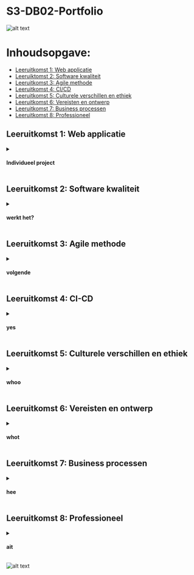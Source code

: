 # S3-DB02-Portfolio

![alt text](https://pro2-bar-s3-cdn-cf.myportfolio.com/63f9ca06-04f8-40d6-9254-e23a34a31357/b8774d32-34ee-4fe4-a5d8-d987fc625211.gif?h=035b5a45a3474d1696c4524d788f6716)



# Inhoudsopgave:

  + [Leeruitkomst 1: Web applicatie](#leeruitkomst-1-web-applicatie)
  + [Leeruiktomst 2: Software kwaliteit](#leeruitkomst-2-software-kwaliteit)
  + [Leeruitkomst 3: Agile methode](#leeruitkomst-3-agile-methode)
  + [Leeruitkomst 4: CI/CD](#leeruitkomst-4-ci-cd)
  + [Leeruitkomst 5: Culturele verschillen en ethiek](#leeruitkomst-5-culturele-verschillen-en-ethiek)
  + [Leeruitkomst 6: Vereisten en ontwerp](#leeruitkomst-6-vereisten-en-ontwerp)
  + [Leeruitkomst 7: Business processen](#leeruitkomst-7-business-processen)
  + [Leeruitkomst 8: Professioneel](#leeruitkomst-8-professioneel)

## Leeruitkomst 1: Web applicatie

  <details>
  <summary><h4> Individueel project </h4></summary>

**Leeruitkomst**: Je ontwerpt en bouwt **gebruiksvriendelijke**, **full-stack** webapplicaties. 

**Gebruiksvriendelijk**: Je past basistechnieken voor het testen en ontwikkelen van gebruikerservaringen toe. 

**Full-stack**: Je ontwerpt en bouwt een full-stack applicatie met behulp van algemeen geaccepteerde front-end (Javascript-gebaseerd raamwerk) en back-end technieken (bijv. Object Relational Mapping) waarbij relevante communicatieprotocollen worden gekozen en geïmplementeerd en asynchrone communicatieproblemen worden aangepakt.
  
*Frontend taal:* </br>
Mijn keuze voor het gebruiken van een specifieke taal met onderbouwing doormiddel van [deze website](https://www.alidaschool.com/blog/react-vue-or-angular-the-best-javascript-framework-to-learn-to-get-a-front-end-job#:~:text=If%20you're%20a%20beginner%20developer%20or%20junior%20developer%2C%20I,native%20to%20build%20mobile%20apps.)
  
  
  *Backend taal:* </br>
  Mijn keuze voor het gebruiken van een specifieke taal voor de backend.
  
  ![alt text](https://media1.giphy.com/media/4bjIKBOWUnVPICCzJc/200.gif)
  
  </details>
    
## Leeruitkomst 2: Software kwaliteit
   <details>
   <summary><h4> werkt het? </h4></summary>
   
**Leeruitkomst**: Je gebruikt **softwaretooling en -methodiek** die de softwarekwaliteit tijdens de softwareontwikkeling continu bewaakt en verbetert. </br>

**Tooling en methodiek**: Uitvoeren, bewaken en rapporteren over unit integratie, regressie en systeemtesten, met aandacht voor security en performance aspecten, netzoals het toepassen van statische code analyse en code reviews.

   </details>
   
## Leeruitkomst 3: Agile methode
   <details>
   <summary><h4> volgende </h4></summary>

**Leeruitkomst**: Je **kiest** en implementeert de meest geschikte agile software ontwikkelmethode voor jouw softwareproject. 

**Kies**: Je bent op de hoogte van de meest populaire agile methoden en hun onderliggende agile principes. Je keuze voor een methode is gemotiveerd en gebaseerd op welomschreven selectiecriteria en contextanalyses.

   </details>
    
## Leeruitkomst 4: CI-CD
   <details>
   <summary><h4> yes </h4></summary>
   
**Leeruitkomst**: Je **ontwerpt en implementeert** een (semi)automatisch software release proces dat aansluit bij de behoeften van de projectcontext. 

**Ontwerpen en implementeren**: Je ontwerpt een releaseproces en implementeert een continu integratie- en implementatieoplossing (met behulp van o.a. Gitlab CI en Docker).
   
   </details>

## Leeruitkomst 5: Culturele verschillen en ethiek
   <details>
   <summary><h4> whoo </h4></summary>
   
**Leeruitkomst**: Je **herkent en houdt rekening met** culturele verschillen tussen project stakeholders en ethische aspecten bij softwareontwikkeling.

**Herkennen**: Erkenning is gebaseerd op theoretisch onderbouwd bewustzijn van culturele verschillen en ethische aspecten in software engineering.

**Houd rekening met**: Pas je communicatie-, werk- en gedragsstijlen aan om de belanghebbenden van het project uit verschillende culturen te weerspiegelen; Behandel een van de standaard Programming Ethical Guidelines (bijv. ACM Code of Ethics and Professional Conduct) in je werk.

   </details>
   
## Leeruitkomst 6: Vereisten en ontwerp
   <details>
   <summary><h4> whot </h4></summary>

**Leeruitkomst**: Je analyseert (niet-functionele) eisen, werkt (bouwkundige) ontwerpen uit en valideert deze met behulp van **meerdere soorten testtechnieken**.

**Meerdere soorten testtechnieken**: Je past gebruikersacceptatietesten en feedback van belanghebbenden toe om de kwaliteit van de vereisten te valideren. Je evalueert de kwaliteit van het ontwerp (bijvoorbeeld door testen of prototyping) rekening houdend met de geformuleerde kwaliteitseigenschappen zoals veiligheid en prestaties.
   
   </details>
   
## Leeruitkomst 7: Business processen
   <details>
   <summary><h4> hee </h4></summary>
   
**Leeruitkomst**: Je analyseert en beschrijft **eenvoudige** bedrijfsprocessen die **gerelateerd** zijn aan jouw project.

**Eenvoudig**: Betrokkenheid van belanghebbenden, overwegend opeenvolgende processen met een of twee alternatieve paden.

**Gerelateerd**: Bedrijfsprocessen waarbij de software die u ontwikkelt gebruikt gaat worden (bedrijfsprocessen die de software moet ondersteunen door deze geheel of gedeeltelijk te automatiseren) of bedrijfsprocessen die nodig zijn voor het succes van uw softwareontwikkelingsproject (bijv. productrelease, marktrelease, financiële zekerheid).
   
   </details>
   
## Leeruitkomst 8: Professioneel
   <details>
   <summary><h4> ait </h4></summary>
   
**Leeruitkomst**: Je handelt op een **professionele manier** tijdens het ontwikkelen en leren van software.

**Professionele manier**: Je vraagt en past actief feedback van stakeholders toe en adviseert hen over de meest optimale technische en ontwerp (bouwkundige) oplossingen. Je kiest en onderbouwt oplossingen voor een bepaald probleem.
   
   </details>

![alt text](https://media1.giphy.com/media/4bjIKBOWUnVPICCzJc/200.gif)
